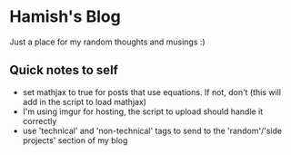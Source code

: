 # Hamish's Blog

Just a place for my random thoughts and musings :)

## Quick notes to self

- set mathjax to true for posts that use equations. If not, don't (this will add in the script to load mathjax)
- I'm using imgur for hosting, the script to upload should handle it correctly
- use 'technical' and 'non-technical' tags to send to the 'random'/'side projects' section of my blog